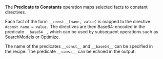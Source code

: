 The **Predicate to Constants** operation maps selected facts to constant directives.

Each fact of the form `__const__(name, value)` is mapped to the directive `#const name = value.`
The directives are then Base64-encoded in the predicate `__base64__`, which can be used by subsequent operations such as SearchModels or Optimize.

The name of the predicates `__const__` and `__base64__` can be specified in the recipe.
The predicate `__const__` can be echoed in the output.
